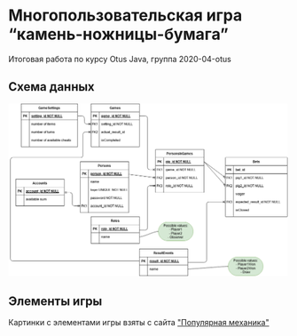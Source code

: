 # Многопользовательская игра “камень-ножницы-бумага”
Итоговая работа по курсу Otus Java, группа 2020-04-otus

## Схема данных

![](doc/knb.data.schema.png)

## Элементы игры
Картинки с элементами игры взяты с сайта ["Популярная механика"](https://www.popmech.ru/science/11459-kamen-nozhnitsy-evolyutsiya-ravno-uvazhaemye-strategii/) 
